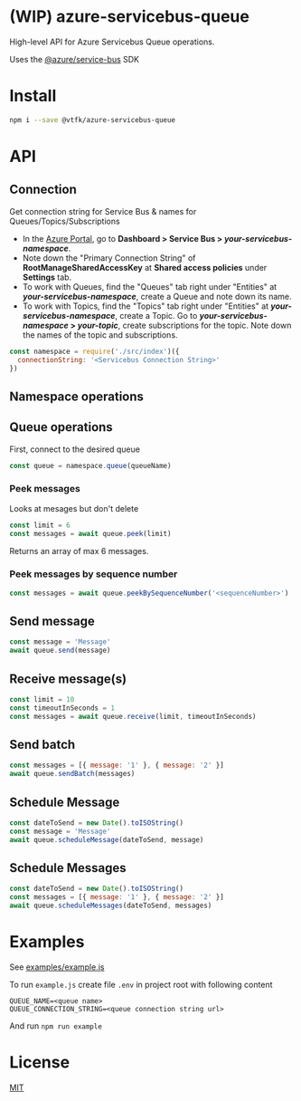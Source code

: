 # (WIP) azure-servicebus-queue

High-level API for Azure Servicebus Queue operations.

Uses the [@azure/service-bus](https://www.npmjs.com/package/@azure/service-bus) SDK

# Install

```bash
npm i --save @vtfk/azure-servicebus-queue
```

# API

## Connection

Get connection string for Service Bus & names for Queues/Topics/Subscriptions

- In the [Azure Portal](https://portal.azure.com), go to **Dashboard > Service Bus > _your-servicebus-namespace_**.
- Note down the "Primary Connection String" of **RootManageSharedAccessKey** at **Shared access policies** under **Settings** tab.
- To work with Queues, find the "Queues" tab right under "Entities" at **_your-servicebus-namespace_**, create a Queue and note down its name.
- To work with Topics, find the "Topics" tab right under "Entities" at **_your-servicebus-namespace_**, create a Topic. Go to **_your-servicebus-namespace_ > _your-topic_**, create subscriptions for the topic. Note down the names of the topic and subscriptions.

```js
const namespace = require('./src/index')({
  connectionString: '<Servicebus Connection String>'
})
```

## Namespace operations

## Queue operations

First, connect to the desired queue

```js
const queue = namespace.queue(queueName)
```

### Peek messages

Looks at mesages but don't delete

```js
const limit = 6
const messages = await queue.peek(limit)
```

Returns an array of max 6 messages.

### Peek messages by sequence number

```js
const messages = await queue.peekBySequenceNumber('<sequenceNumber>')
```

## Send message

```js
const message = 'Message'
await queue.send(message)
```

## Receive message(s)

```js
const limit = 10
const timeoutInSeconds = 1
const messages = await queue.receive(limit, timeoutInSeconds)
```

## Send batch

```js
const messages = [{ message: '1' }, { message: '2' }]
await queue.sendBatch(messages)
```

## Schedule Message

```js
const dateToSend = new Date().toISOString()
const message = 'Message'
await queue.scheduleMessage(dateToSend, message)
```


## Schedule Messages

```js
const dateToSend = new Date().toISOString()
const messages = [{ message: '1' }, { message: '2' }]
await queue.scheduleMessages(dateToSend, messages)
```

# Examples

See [examples/example.js](examples/example.js)

To run `example.js` create file `.env` in project root with following content

```
QUEUE_NAME=<queue name>
QUEUE_CONNECTION_STRING=<queue connection string url>
```

And run `npm run example`

# License

[MIT](LICENSE)
